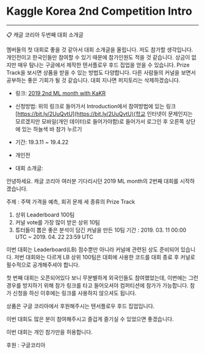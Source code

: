 # Kaggle Korea 2nd Competition Intro

---------------------------------------

:clipboard: 캐글 코리아 두번째 대회 소개글

멤버들의 첫 대회로 좋을 것 같아서 대회 소개글을 올립니다. 저도 참가할 생각입니다. 개인전이고 한국인들만 참여할 수 있기 때문에 참가인원도 적을 것 같습니다. 상금이 없지만 매우 탐나는 구글에서 제작한 텐서플로우 후드 집업을 얻을 수 있습니다. Prize Track을 보시면 상품을 받을 수 있는 방법도 다양합니다. 다른 사람들의 커널을 보면서 공부하는 좋은 기회가 될 것 같습니다. 대회 지나면 퍼지토리는 삭제하겠습니다.

* 링크: [2019 2nd ML month with KaKR](https://www.kaggle.com/c/2019-2nd-ml-month-with-kakr)

* 신청방법: 위의 링크로 들어가서 Introduction에서 참여방법에 있는 링크 [https://bit.ly/2UuQvtU](https://bit.ly/2UuQvtU)(학교 인터넷이 문제인지는 모르겠지만 모바일(개인 데이터)로 들어가야함)로 들어가서 로그인 후 오른쪽 상단에 있는 하늘색 바 참가 누르기

* 기간: 19.3.11 ~ 19.4.22

* 개인전

* 대회 소개글:

안녕하세요. 캐글 코리아 여러분
기다리시던 2019 ML month의 2번째 대회를 시작하겠습니다.

주제 : 주택 가격을 예측, 회귀 문제
세 종류의 Prize Track 
 1. 상위 Leaderboard 100팀 
 2. 커널 vote를 가장 많이 받은 상위 10팀
 3. 튜터들이 뽑은 좋은 분석이 담긴 커널을 만든 10팀
기간 : 2019. 03. 11 00:00 UTC ~ 2019. 04. 22 23:59 UTC

이번 대회는 Leaderboard(LB) 점수뿐만 아니라 커널에 관련된 상도 준비되어 있습니다. 
저번 대회와는 다르게 LB 상위 100팀은 대회에 사용한 코드를 대회 종료 후 커널로 필수적으로 공개해주셔야 합니다.

첫 번째 대회는 오픈되어있다 보니 무분별하게 외국인들도 참여했었는데, 이번에는 그런 경우를 방지하기 위해 참가 링크를 타고 들어오셔야 컴퍼티션에 참가가 가능합니다. 
참가 신청을 하신 이후에는 링크를 사용하지 않으셔도 됩니다.

상품은 구글 코리아에서 후원해주시는 텐서플로우 후드 집업입니다.

이번 대회도 많은 분이 참여해주시고 즐겁게 즐기실 수 있었으면 좋겠습니다.

이번 대회는 개인 참가만을 허용합니다.

후원 : 구글코리아

